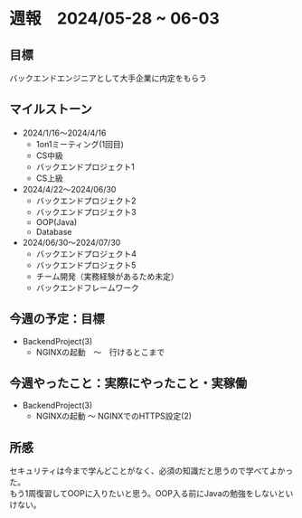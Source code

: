 # 週報　2024/05-28 ~ 06-03

## 目標
バックエンドエンジニアとして大手企業に内定をもらう

## マイルストーン
- 2024/1/16〜2024/4/16
    - 1on1ミーティング(1回目)
    - CS中級
    - バックエンドプロジェクト1
    - CS上級
- 2024/4/22〜2024/06/30
   - バックエンドプロジェクト2
   - バックエンドプロジェクト3
   - OOP(Java)
   - Database
- 2024/06/30〜2024/07/30
    - バックエンドプロジェクト4
    - バックエンドプロジェクト5
    - チーム開発（実務経験があるため未定）
    - バックエンドフレームワーク

## 今週の予定：目標
- BackendProject(3)
  - NGINXの起動　〜　行けるとこまで

## 今週やったこと：実際にやったこと・実稼働
- BackendProject(3)
  - NGINXの起動 〜 NGINXでのHTTPS設定(2)
  
## 所感
セキュリティは今まで学んどことがなく、必須の知識だと思うので学べてよかった。  
もう1周復習してOOPに入りたいと思う。OOP入る前にJavaの勉強をしないといけない。
